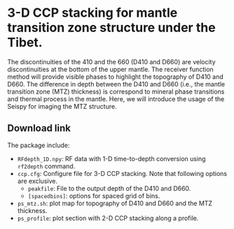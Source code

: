 # 3-D CCP stacking for mantle transition zone structure under the Tibet.

The discontinuities of the 410 and the 660 (D410 and D660) are velocity discontinuities at the bottom of the upper mantle. The receiver function method will provide visible phases to highlight the topography of D410 and D660. The difference in depth between the D410 and D660 (i.e., the mantle transition zone (MTZ) thickness) is correspond to mineral phase transitions and thermal process in the mantle. Here, we will introduce the usage of the Seispy for imaging the MTZ structure.

## Download link


The package include:

- `RFdepth_1D.npy`: RF data with 1-D time-to-depth conversion using `rf2depth` command.
- `ccp.cfg`: Configure file for 3-D CCP stacking. Note that following options are exclusive.
  - `peakfile`: File to the output depth of the D410 and D660.
  - `[spacedbins]`: options for spaced grid of bins.
- `ps_mtz.sh`: plot map for topography of D410 and D660 and the MTZ thickness.
- `ps_profile`: plot section with 2-D CCP stacking along a profile.
